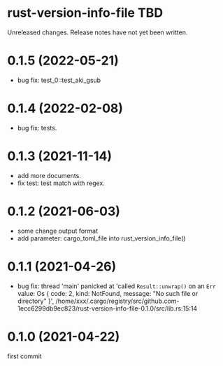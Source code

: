 rust-version-info-file TBD
===
Unreleased changes. Release notes have not yet been written.

0.1.5 (2022-05-21)
=====

* bug fix: test_0::test_aki_gsub

0.1.4 (2022-02-08)
=====

* bug fix: tests.

0.1.3 (2021-11-14)
=====

* add more documents.
* fix test: test match with regex.

0.1.2 (2021-06-03)
=====

* some change output format
* add parameter: cargo_toml_file into rust_version_info_file()

0.1.1 (2021-04-26)
=====

* bug fix: thread 'main' panicked at 'called `Result::unwrap()` on an `Err` value: Os { code: 2, kind: NotFound, message: "No such file or directory" }', /home/xxx/.cargo/registry/src/github.com-1ecc6299db9ec823/rust-version-info-file-0.1.0/src/lib.rs:15:14

0.1.0 (2021-04-22)
=====
first commit
